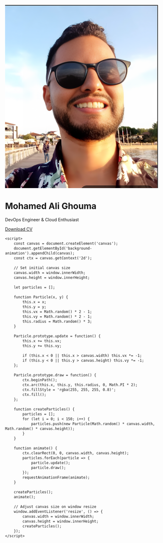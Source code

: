 <!DOCTYPE html>
<html lang="en">
<head>
    <meta charset="UTF-8">
    <meta name="viewport" content="width=device-width, initial-scale=1.0">
    <title>Header Section</title>
    <link rel="stylesheet" href="styles.css">
    <link rel="stylesheet" href="https://cdnjs.cloudflare.com/ajax/libs/font-awesome/6.0.0-beta3/css/all.min.css">
    <link href="https://fonts.googleapis.com/css2?family=Poppins:wght@300;400;700&display=swap" rel="stylesheet">
</head>
<body>
    <div class="header">
        <div class="background-animation" id="background-animation"></div>
        <div class="content">
            <img src="photos/photo.jpg" alt="Avatar" class="avatar">
            <h1>Mohamed Ali Ghouma</h1>
            <p>DevOps Engineer & Cloud Enthusiast</p>
            <div class="social-icons">
                <a href="https://www.linkedin.com/in/mohamed-ali-g/" target="_blank"><i class="fab fa-linkedin"></i></a>
                <a href="https://github.com/mohamedalighouma" target="_blank"><i class="fab fa-github"></i></a>
                <a href="mailto:ghouma.mohamed.ali@gmail.com" target="_blank"><i class="fas fa-envelope"></i></a>
                <a href="https://www.upwork.com/freelancers/~01c6b5a3a3a4d4e6da" target="_blank"><i class="fab fa-upwork"></i></a>
                <a href="https://www.credly.com/users/mohamed-ali-ghouma/edit" target="_blank"><i class="fas fa-certificate"></i></a>
                <a href="https://medium.com/@ghouma.mohamed.ali" target="_blank"><i class="fab fa-medium"></i></a>
                <a href="https://wa.me/33758151884" target="_blank"><i class="fab fa-whatsapp"></i></a>
            </div>
            <div class="buttons">
                <a href="documents/CV" download class="button">Download CV</a>
            </div>
        </div>
    </div>

    <script>
        const canvas = document.createElement('canvas');
        document.getElementById('background-animation').appendChild(canvas);
        const ctx = canvas.getContext('2d');

        // Set initial canvas size
        canvas.width = window.innerWidth;
        canvas.height = window.innerHeight;

        let particles = [];

        function Particle(x, y) {
            this.x = x;
            this.y = y;
            this.vx = Math.random() * 2 - 1;
            this.vy = Math.random() * 2 - 1;
            this.radius = Math.random() * 3;
        }

        Particle.prototype.update = function() {
            this.x += this.vx;
            this.y += this.vy;

            if (this.x < 0 || this.x > canvas.width) this.vx *= -1;
            if (this.y < 0 || this.y > canvas.height) this.vy *= -1;
        };

        Particle.prototype.draw = function() {
            ctx.beginPath();
            ctx.arc(this.x, this.y, this.radius, 0, Math.PI * 2);
            ctx.fillStyle = 'rgba(255, 255, 255, 0.8)';
            ctx.fill();
        };

        function createParticles() {
            particles = [];
            for (let i = 0; i < 150; i++) {
                particles.push(new Particle(Math.random() * canvas.width, Math.random() * canvas.height));
            }
        }

        function animate() {
            ctx.clearRect(0, 0, canvas.width, canvas.height);
            particles.forEach(particle => {
                particle.update();
                particle.draw();
            });
            requestAnimationFrame(animate);
        }

        createParticles();
        animate();

        // Adjust canvas size on window resize
        window.addEventListener('resize', () => {
            canvas.width = window.innerWidth;
            canvas.height = window.innerHeight;
            createParticles();
        });
    </script>
</body>
</html>
